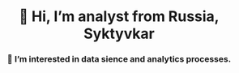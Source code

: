  <div id="header" align="center">

<h1>👋 Hi, I’m analyst from Russia, Syktyvkar</h1>
<h3>👀 I’m interested in data sience and analytics processes.</h3>

</div>
